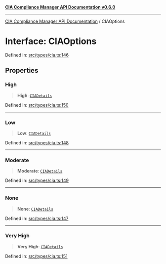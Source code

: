 [**CIA Compliance Manager API Documentation v0.6.0**](../README.md)

***

[CIA Compliance Manager API Documentation](../globals.md) / CIAOptions

# Interface: CIAOptions

Defined in: [src/types/cia.ts:146](https://github.com/Hack23/cia-compliance-manager/blob/main/src/types/cia.ts#L146)

## Properties

### High

> **High**: [`CIADetails`](CIADetails.md)

Defined in: [src/types/cia.ts:150](https://github.com/Hack23/cia-compliance-manager/blob/main/src/types/cia.ts#L150)

***

### Low

> **Low**: [`CIADetails`](CIADetails.md)

Defined in: [src/types/cia.ts:148](https://github.com/Hack23/cia-compliance-manager/blob/main/src/types/cia.ts#L148)

***

### Moderate

> **Moderate**: [`CIADetails`](CIADetails.md)

Defined in: [src/types/cia.ts:149](https://github.com/Hack23/cia-compliance-manager/blob/main/src/types/cia.ts#L149)

***

### None

> **None**: [`CIADetails`](CIADetails.md)

Defined in: [src/types/cia.ts:147](https://github.com/Hack23/cia-compliance-manager/blob/main/src/types/cia.ts#L147)

***

### Very High

> **Very High**: [`CIADetails`](CIADetails.md)

Defined in: [src/types/cia.ts:151](https://github.com/Hack23/cia-compliance-manager/blob/main/src/types/cia.ts#L151)
